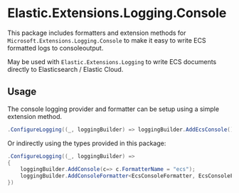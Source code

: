 # Elastic.Extensions.Logging.Console

This package includes formatters and extension methods for `Microsoft.Extensions.Logging.Console` to make it easy to write ECS formatted logs to consoleoutput.

May be used with `Elastic.Extensions.Logging` to write ECS documents directly to Elasticsearch / Elastic Cloud. 


## Usage

The console logging provider and formatter can be setup using a simple extension method.

```csharp
.ConfigureLogging((_, loggingBuilder) => loggingBuilder.AddEcsConsole())
```

Or indirectly using the types provided in this package:

```csharp
.ConfigureLogging((_, loggingBuilder) =>
{
	loggingBuilder.AddConsole(c=> c.FormatterName = "ecs");
	loggingBuilder.AddConsoleFormatter<EcsConsoleFormatter, EcsConsoleFormatterOptions>();
})
```